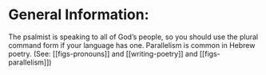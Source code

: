 # General Information:

The psalmist is speaking to all of God’s people, so you should use the plural command form if your language has one. Parallelism is common in Hebrew poetry. (See: [[figs-pronouns]] and [[writing-poetry]] and [[figs-parallelism]])
